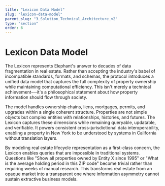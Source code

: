 ```yaml
---
title: "Lexicon Data Model"
slug: "lexicon-data-model"
parent_slug: "3_Solution_Technical_Architecture_v2"
type: "section"
order: 6
---
```


# Lexicon Data Model

The Lexicon represents Elephant's answer to decades of data
fragmentation in real estate. Rather than accepting the industry's babel
of incompatible standards, formats, and schemas, the protocol introduces
a unified data model that captures the full complexity of property
ownership while maintaining computational efficiency. This isn't merely
a technical achievement---it's a philosophical statement about how
property information should flow through society.

The model handles ownership chains, liens, mortgages, permits, and
upgrades within a single coherent structure. Properties are not simple
objects but complex entities with relationships, histories, and futures.
The Lexicon captures these dimensions while remaining queryable,
updatable, and verifiable. It powers consistent cross-jurisdictional
data interoperability, enabling a property in New York to be understood
by systems in California without translation layers.

By modeling real estate lifecycle representation as a first-class
concern, the Lexicon enables queries that are impossible in traditional
systems. Questions like \"Show all properties owned by Entity X since
1995\" or \"What is the average holding period in this ZIP code\" become
trivial rather than requiring weeks of manual research. This transforms
real estate from an opaque market into a transparent one where
information asymmetry cannot sustain extractive business models.

